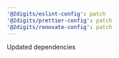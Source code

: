 ```yaml
---
'@2digits/eslint-config': patch
'@2digits/prettier-config': patch
'@2digits/renovate-config': patch
---
```


Updated dependencies
